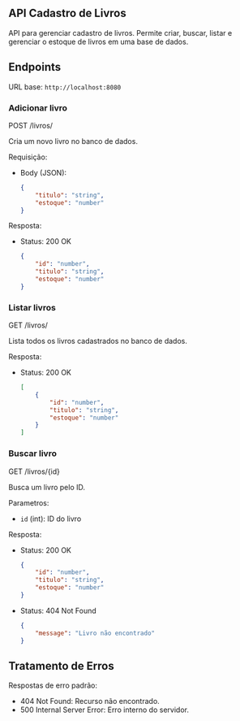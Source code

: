 ## API Cadastro de Livros

API para gerenciar cadastro de livros. Permite criar, buscar, listar e gerenciar o estoque de livros em uma base de dados.

## Endpoints

URL base: `http://localhost:8080`

### Adicionar livro

POST /livros/

Cria um novo livro no banco de dados.

Requisição:

- Body (JSON):
    ```json
    {
        "titulo": "string",
        "estoque": "number"
    }
    ```

Resposta:

- Status: 200 OK
    ```json
    {
        "id": "number",
        "titulo": "string",
        "estoque": "number"
    }
    ```
### Listar livros

GET /livros/

Lista todos os livros cadastrados no banco de dados.

Resposta:

- Status: 200 OK
    ```json
    [
        {
            "id": "number",
            "titulo": "string",
            "estoque": "number"
        }
    ]
    ```
### Buscar livro

GET /livros/{id}

Busca um livro pelo ID.

Parametros:

- `id` (int): ID do livro

Resposta:

- Status: 200 OK
    ```json
    {
        "id": "number",
        "titulo": "string",
        "estoque": "number"
    }
    ```

- Status: 404 Not Found
    ```json
    {
        "message": "Livro não encontrado"
    }
    ```
 
## Tratamento de Erros

Respostas de erro padrão:

- 404 Not Found: Recurso não encontrado.
- 500 Internal Server Error: Erro interno do servidor.
